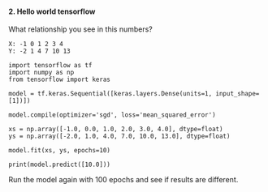 #### 2. Hello world tensorflow
What relationship you see in this numbers?

```
X: -1 0 1 2 3 4
Y: -2 1 4 7 10 13
```

```
import tensorflow as tf
import numpy as np
from tensorflow import keras

model = tf.keras.Sequential([keras.layers.Dense(units=1, input_shape=[1])])

model.compile(optimizer='sgd', loss='mean_squared_error')

xs = np.array([-1.0, 0.0, 1.0, 2.0, 3.0, 4.0], dtype=float)
ys = np.array([-2.0, 1.0, 4.0, 7.0, 10.0, 13.0], dtype=float)

model.fit(xs, ys, epochs=10)

print(model.predict([10.0]))

```
Run the model again with 100 epochs and see if results are different.
